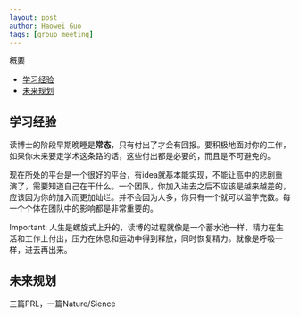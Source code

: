 ```yaml
---
layout: post
author: Haowei Guo
tags: [group meeting]
---
```

概要

- [学习经验](#学习经验)
- [未来规划](#未来规划)

## 学习经验

读博士的阶段早期晚睡是**常态**，只有付出了才会有回报。要积极地面对你的工作，如果你未来要走学术这条路的话，这些付出都是必要的，而且是不可避免的。

现在所处的平台是一个很好的平台，有idea就基本能实现，不能让高中的悲剧重演了，需要知道自己在干什么。一个团队，你加入进去之后不应该是越来越差的，应该因为你的加入而更加灿烂。并不会因为人多，你只有一个就可以滥竽充数。每一个个体在团队中的影响都是非常重要的。

Important: 人生是螺旋式上升的，读博的过程就像是一个蓄水池一样，精力在生活和工作上付出，压力在休息和运动中得到释放，同时恢复精力。就像是呼吸一样，进去再出来。

## 未来规划

三篇PRL，一篇Nature/Sience
